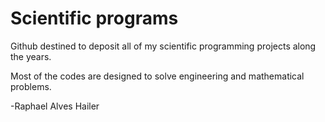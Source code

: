 # Scientific programs

Github destined to deposit all of my scientific programming projects along the years.

Most of the codes are designed to solve engineering and mathematical problems.

-Raphael Alves Hailer
